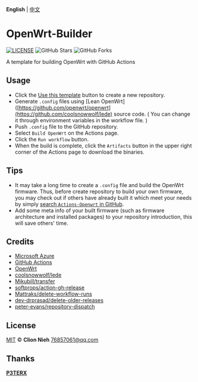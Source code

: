 **English** | [中文](https://p3terx.com/archives/build-openwrt-with-github-actions.html)

# OpenWrt-Builder

[![LICENSE](https://img.shields.io/github/license/mashape/apistatus.svg?style=flat-square&label=LICENSE)](https://github.com/clion007/openwrt-builder/blob/master/LICENSE)
![GitHub Stars](https://img.shields.io/github/stars/clion007/openwrt-builder.svg?style=flat-square&label=Stars&logo=github)
![GitHub Forks](https://img.shields.io/github/forks/clion007/openwrt-builder.svg?style=flat-square&label=Forks&logo=github)

A template for building OpenWrt with GitHub Actions

## Usage

- Click the [Use this template](https://github.com/clion007/openwrt-builder/generate) button to create a new repository.
- Generate `.config` files using [Lean OpenWrt]([https://github.com/openwrt/openwrt](https://github.com/coolsnowwolf/lede) source code. ( You can change it through environment variables in the workflow file. )
- Push `.config` file to the GitHub repository.
- Select `Build OpenWrt` on the Actions page.
- Click the `Run workflow` button.
- When the build is complete, click the `Artifacts` button in the upper right corner of the Actions page to download the binaries.

## Tips

- It may take a long time to create a `.config` file and build the OpenWrt firmware. Thus, before create repository to build your own firmware, you may check out if others have already built it which meet your needs by simply [search `Actions-Openwrt` in GitHub](https://github.com/search?q=Actions-openwrt).
- Add some meta info of your built firmware (such as firmware architecture and installed packages) to your repository introduction, this will save others' time.

## Credits

- [Microsoft Azure](https://azure.microsoft.com)
- [GitHub Actions](https://github.com/features/actions)
- [OpenWrt](https://github.com/openwrt/openwrt)
- [coolsnowwolf/lede](https://github.com/coolsnowwolf/lede)
- [Mikubill/transfer](https://github.com/Mikubill/transfer)
- [softprops/action-gh-release](https://github.com/softprops/action-gh-release)
- [Mattraks/delete-workflow-runs](https://github.com/Mattraks/delete-workflow-runs)
- [dev-drprasad/delete-older-releases](https://github.com/dev-drprasad/delete-older-releases)
- [peter-evans/repository-dispatch](https://github.com/peter-evans/repository-dispatch)

## License

[MIT](https://github.com/clion007/openwrt-builder/blob/main/LICENSE) © **Clion Nieh** 76857061@qq.com

## Thanks

[**P3TERX**](https://p3terx.com)
